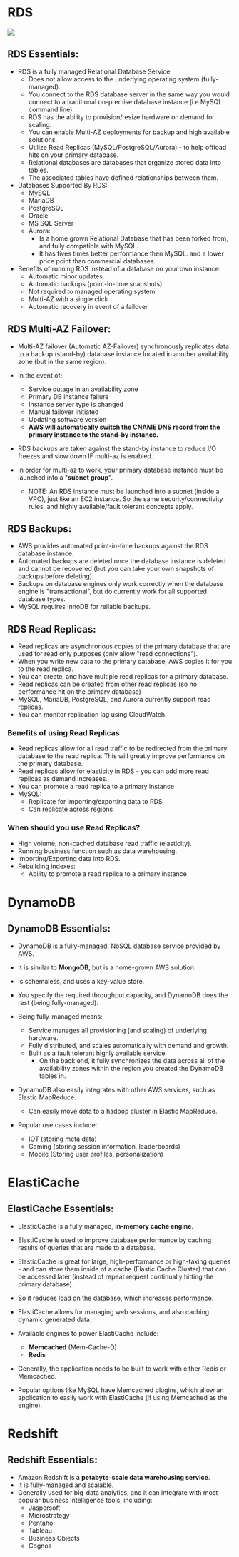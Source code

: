 # RDS
![](https://github.com/lannyzhujin/AWS_CSA_Feb_2018/blob/master/AWS_CSA-Associate/img/DB.PNG)

## RDS Essentials:  
 - RDS is a fully managed Relational Database Service:
     - Does not allow access to the underlying operating system (fully-managed).
     - You connect to the RDS database server in the same way you would connect to a traditional on-premise database instance (i.e MySQL command line).
     - RDS has the ability to provision/resize hardware on demand for scaling. 
    - You can enable Multi-AZ deployments for backup and high available solutions.
     - Utilize Read Replicas (MySQL/PostgreSQL/Aurora) - to help offload hits on your primary database.
     - Relational databases are databases that organize stored data into tables.
     - The associated tables have defined relationships between them. 
 - Databases Supported By RDS:
     - MySQL
     - MariaDB
     - PostgreSQL
     - Oracle
     - MS SQL Server
     - Aurora:
         - Is a home grown Relational Database that has been forked from, and fully compatible with MySQL.
         - It has fives times better performance then MySQL. and a lower price point than commercial databases. 
 - Benefits of running RDS instead of a database on your own instance:
     - Automatic minor updates
     - Automatic backups (point-in-time snapshots)
     - Not required to managed operating system
     - Multi-AZ with a single click
     - Automatic recovery in event of a failover 

## RDS Multi-AZ Failover: 
 - Multi-AZ failover (Automatic AZ-Failover) synchronously replicates data to a backup (stand-by) database instance located in another availability zone (but in the same region). 
 - In the event of:
     - Service outage in an availability zone
     - Primary DB instance failure
     - Instance server type is changed
     - Manual failover initiated
     - Updating software version
     - **AWS will automatically switch the CNAME DNS record from the primary instance to the stand-by instance.**
	 
 - RDS backups are taken against the stand-by instance to reduce I/O freezes and slow down IF multi-az is enabled. 
 
 - In order for multi-az to work, your primary database instance must be launched into a "**subnet group**".
     - NOTE: An RDS instance must be launched into a subnet (inside a VPC), just like an EC2 instance. So the same security/connectivity rules, and highly available/fault tolerant concepts apply. 

## RDS Backups:  
 - AWS provides automated point-in-time backups against the RDS database instance.
 - Automated backups are deleted once the database instance is deleted and cannot be recovered (but you can take your own snapshots of backups before deleting).
 - Backups on database engines only work correctly when the database engine is "transactional", but do currently work for all supported database types.
 - MySQL requires InnoDB for reliable backups. 
 
## RDS Read Replicas:  
 - Read replicas are asynchronous copies of the primary database that are used for read only purposes (only allow "read connections").
 - When you write new data to the primary database, AWS copies it for you to the read replica.
 - You can create, and have multiple read replicas for a primary database.
 - Read replicas can be created from other read replicas (so no performance hit on the primary database)
 - MySQL, MariaDB, PostgreSQL, and Aurora currently support read replicas.
 - You can monitor replication lag using CloudWatch. 
 
### Benefits of using Read Replicas
 - Read replicas allow for all read traffic to be redirected from the primary database to the read replica. This will greatly improve performance on the primary database.
 - Read replicas allow for elasticity in RDS - you can add more read replicas as demand increases.
 - You can promote a read replica to a primary instance
 - MySQL:
     - Replicate for importing/exporting data to RDS
	 - Can replicate across regions 
	 
### When should you use Read Replicas?
 - High volume, non-cached database read traffic (elasticity).
 - Running business function such as data warehousing.
 - Importing/Exporting data into RDS.
 - Rebuilding indexes:
     - Ability to promote a read replica to a primary instance 



# DynamoDB
## DynamoDB Essentials:  
 - DynamoDB is a fully-managed, NoSQL database service provided by AWS.
 - It is similar to **MongoDB**, but is a home-grown AWS solution.
 - Is schemaless, and uses a key-value store.
 - You specify the required throughput capacity, and DynamoDB does the rest (being fully-managed). 

 - Being fully-managed means:
     - Service manages all provisioning (and scaling) of underlying hardware.
     - Fully distributed, and scales automatically with demand and growth.
     - Built as a fault tolerant highly available service.
         - On the back end, it fully synchronizes the data across all of the availability zones within the region you created the DynamoDB tables in. 
 - DynamoDB also easily integrates with other AWS services, such as Elastic MapReduce.
     - Can easily move data to a hadoop cluster in Elastic MapReduce. 

 - Popular use cases include:
     - IOT (storing meta data)
     - Gaming (storing session information, leaderboards) 
     - Mobile (Storing user profiles, personalization) 

# ElastiCache
## ElastiCache Essentials:  
 - ElasticCache is a fully managed, **in-memory cache engine**.
 - ElastiCache is used to improve database performance by caching results of queries that are made to a database.
 - ElasticCache is great for large, high-performance or high-taxing queries - and can store them inside of a cache (Elastic Cache Cluster) that can be accessed later (instead of repeat request continually hitting the primary database).
 - So it reduces load on the database, which increases performance.
 - ElastiCache allows for managing web sessions, and also caching dynamic generated data. 

 - Available engines to power ElastiCache include:
     - **Memcached** (Mem-Cache-D)
     - **Redis**
 - Generally, the application needs to be built to work with either Redis or Memcached.
 - Popular options like MySQL have Memcached plugins, which allow an application to easily work with ElastiCache (if using Memcached as the engine). 

# Redshift
## Redshift Essentials:  
 - Amazon Redshift is a **petabyte-scale data warehousing service**.
 - It is fully-managed and scalable.
 - Generally used for big-data analytics, and it can integrate with most popular business intelligence tools, including:
     - Jaspersoft
     - Microstrategy
     - Pentaho
     - Tableau
     - Business Objects
     - Cognos 
